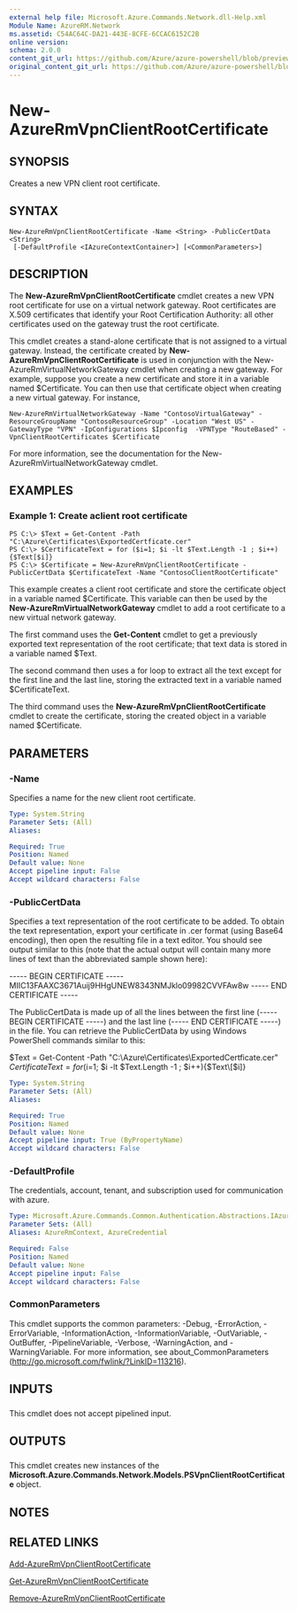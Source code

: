 ```yaml
---
external help file: Microsoft.Azure.Commands.Network.dll-Help.xml
Module Name: AzureRM.Network
ms.assetid: C54AC64C-DA21-443E-8CFE-6CCAC6152C2B
online version:
schema: 2.0.0
content_git_url: https://github.com/Azure/azure-powershell/blob/preview/src/ResourceManager/Network/Commands.Network/help/New-AzureRmVpnClientRootCertificate.md
original_content_git_url: https://github.com/Azure/azure-powershell/blob/preview/src/ResourceManager/Network/Commands.Network/help/New-AzureRmVpnClientRootCertificate.md
---
```


# New-AzureRmVpnClientRootCertificate

## SYNOPSIS
Creates a new VPN client root certificate.

## SYNTAX

```
New-AzureRmVpnClientRootCertificate -Name <String> -PublicCertData <String>
 [-DefaultProfile <IAzureContextContainer>] [<CommonParameters>]
```

## DESCRIPTION
The **New-AzureRmVpnClientRootCertificate** cmdlet creates a new VPN root certificate for use on a virtual network gateway.
Root certificates are X.509 certificates that identify your Root Certification Authority: all other certificates used on the gateway trust the root certificate.

This cmdlet creates a stand-alone certificate that is not assigned to a virtual gateway.
Instead, the certificate created by **New-AzureRmVpnClientRootCertificate** is used in conjunction with the New-AzureRmVirtualNetworkGateway cmdlet when creating a new gateway.
For example, suppose you create a new certificate and store it in a variable named $Certificate.
You can then use that certificate object when creating a new virtual gateway.
For instance,

`New-AzureRmVirtualNetworkGateway -Name "ContosoVirtualGateway" -ResourceGroupName "ContosoResourceGroup" -Location "West US" -GatewayType "VPN" -IpConfigurations $Ipconfig  -VPNType "RouteBased" -VpnClientRootCertificates $Certificate`

For more information, see the documentation for the New-AzureRmVirtualNetworkGateway cmdlet.

## EXAMPLES

### Example 1: Create aclient root certificate
```
PS C:\> $Text = Get-Content -Path "C:\Azure\Certificates\ExportedCertficate.cer"
PS C:\> $CertificateText = for ($i=1; $i -lt $Text.Length -1 ; $i++){$Text[$i]}
PS C:\> $Certificate = New-AzureRmVpnClientRootCertificate -PublicCertData $CertificateText -Name "ContosoClientRootCertificate"
```

This example creates a client root certificate and store the certificate object in a variable named $Certificate.
This variable can then be used by the **New-AzureRmVirtualNetworkGateway** cmdlet to add a root certificate to a new virtual network gateway.

The first command uses the **Get-Content** cmdlet to get a previously exported text representation of the root certificate; that text data is stored in a variable named $Text.

The second command then uses a for loop to extract all the text except for the first line and the last line, storing the extracted text in a variable named $CertificateText.

The third command uses the **New-AzureRmVpnClientRootCertificate** cmdlet to create the certificate, storing the created object in a variable named $Certificate.

## PARAMETERS

### -Name
Specifies a name for the new client root certificate.

```yaml
Type: System.String
Parameter Sets: (All)
Aliases: 

Required: True
Position: Named
Default value: None
Accept pipeline input: False
Accept wildcard characters: False
```

### -PublicCertData
Specifies a text representation of the root certificate to be added.
To obtain the text representation, export your certificate in .cer format (using Base64 encoding), then open the resulting file in a text editor.
You should see output similar to this (note that the actual output will contain many more lines of text than the abbreviated sample shown here):

----- BEGIN CERTIFICATE -----
MIIC13FAAXC3671Auij9HHgUNEW8343NMJklo09982CVVFAw8w
----- END CERTIFICATE -----

The PublicCertData is made up of all the lines between the first line (----- BEGIN CERTIFICATE -----) and the last line (----- END CERTIFICATE -----) in the file.
You can retrieve the PublicCertData by using Windows PowerShell commands similar to this:

$Text = Get-Content -Path "C:\Azure\Certificates\ExportedCertficate.cer"
$CertificateText = for ($i=1; $i -lt $Text.Length -1 ; $i++){$Text\[$i\]}

```yaml
Type: System.String
Parameter Sets: (All)
Aliases: 

Required: True
Position: Named
Default value: None
Accept pipeline input: True (ByPropertyName)
Accept wildcard characters: False
```

### -DefaultProfile
The credentials, account, tenant, and subscription used for communication with azure.

```yaml
Type: Microsoft.Azure.Commands.Common.Authentication.Abstractions.IAzureContextContainer
Parameter Sets: (All)
Aliases: AzureRmContext, AzureCredential

Required: False
Position: Named
Default value: None
Accept pipeline input: False
Accept wildcard characters: False
```

### CommonParameters
This cmdlet supports the common parameters: -Debug, -ErrorAction, -ErrorVariable, -InformationAction, -InformationVariable, -OutVariable, -OutBuffer, -PipelineVariable, -Verbose, -WarningAction, and -WarningVariable. For more information, see about_CommonParameters (<http://go.microsoft.com/fwlink/?LinkID=113216>).

## INPUTS

### 
This cmdlet does not accept pipelined input.

## OUTPUTS

### 
This cmdlet creates new instances of the **Microsoft.Azure.Commands.Network.Models.PSVpnClientRootCertificate** object.

## NOTES

## RELATED LINKS

[Add-AzureRmVpnClientRootCertificate](./Add-AzureRmVpnClientRootCertificate.md)

[Get-AzureRmVpnClientRootCertificate](./Get-AzureRmVpnClientRootCertificate.md)

[Remove-AzureRmVpnClientRootCertificate](./Remove-AzureRmVpnClientRootCertificate.md)


